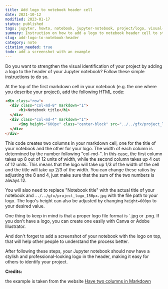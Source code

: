 ```yaml
---
title: Add logo to notebook header cell
date: 2021-10-12
modified: 2023-01-17
status: published
tags: jupyter, howto, notebook, jupyter-notebook, project/logo, visual-identification, logo
summary: Instruction on how to add a logo to notebook header cell to strengthen visual identification of the project
slug: add-logo-to-notebook-header
category: note
citation_needed: true
todo: add a screenshot with an example
---
```


Do you want to strengthen the visual identification of your project by adding a logo to the header of your Jupyter notebook? Follow these simple instructions to do so.

At the top of the first markdown cell in your notebook (e.g. the one where you describe your project), add the following HTML code:

```html
<div class="row">
  <div class="col-md-8" markdown="1">
      <h1>Notebook title</h1>
  </div>
  <div class="col-md-4" markdown="1">
      <img height="600px" class="center-block" src="../../gfx/project_logo_150px.jpg">
  </div>
</div>

```

This code creates two columns in your markdown cell, one for the title of your notebook and the other for your logo. The width of each column is determined by the number following "col-md-". In this case, the first column takes up 8 out of 12 units of width, while the second column takes up 4 out of 12 units. This means that the logo will take up 1/3 of the width of the cell and the title will take up 2/3 of the width. You can change these ratios by adjusting the 8 and 4, just make sure that the sum of the two numbers is always 12.

You will also need to replace "Notebook title" with the actual title of your notebook and `../../gfx/project_logo_150px.jpg` with the file path to your logo. The logo's height can also be adjusted by changing `height=600px` to your desired value.

One thing to keep in mind is that a proper logo file format is `.jpg or .png. If you don't have a logo, you can create one easily with Canva or Adobe Illustrator.

And don't forget to add a screenshot of your notebook with the logo on top, that will help other people to understand the process better.

After following these steps, your Jupyter notebook should now have a stylish and professional-looking logo in the header, making it easy for others to identify your project.

**Credits:**

the example is taken from the website [Have two columns in Markdown](https://newbedev.com/have-two-columns-in-markdown)